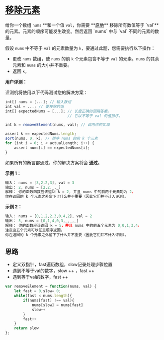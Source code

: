 # [移除元素](https://leetcode.cn/problems/remove-element/description/ "https://leetcode.cn/problems/remove-element/description/")

给你一个数组 `nums` **和一个值 `val`，你需要 **[原地](https://baike.baidu.com/item/%E5%8E%9F%E5%9C%B0%E7%AE%97%E6%B3%95 "https://baike.baidu.com/item/%E5%8E%9F%E5%9C%B0%E7%AE%97%E6%B3%95")** 移除所有数值等于 `val`**的元素。元素的顺序可能发生改变。然后返回 `nums` 中与 `val` 不同的元素的数量。

假设 `nums` 中不等于 `val` 的元素数量为 `k`，要通过此题，您需要执行以下操作：

- 更改 `nums` 数组，使 `nums` 的前 `k` 个元素包含不等于 `val` 的元素。`nums` 的其余元素和 `nums` 的大小并不重要。
- 返回 `k`。

**用户评测：**

评测机将使用以下代码测试您的解决方案：

```js
int[] nums = [...]; // 输入数组
int val = ...; // 要移除的值
int[] expectedNums = [...]; // 长度正确的预期答案。
                            // 它以不等于 val 的值排序。

int k = removeElement(nums, val); // 调用你的实现

assert k == expectedNums.length;
sort(nums, 0, k); // 排序 nums 的前 k 个元素
for (int i = 0; i < actualLength; i++) {
    assert nums[i] == expectedNums[i];
}
```

如果所有的断言都通过，你的解决方案将会 **通过**。

**示例 1：**

```js
输入： nums = [3,2,2,3], val = 3
输出： 2, nums = [2,2,_,_]
解释： 你的函数函数应该返回 k = 2, 并且 nums 中的前两个元素均为 2。
你在返回的 k 个元素之外留下了什么并不重要（因此它们并不计入评测）。
```

**示例 2：**

```js
输入： nums = [0,1,2,2,3,0,4,2], val = 2
输出： 5, nums = [0,1,4,0,3,_,_,_]
解释： 你的函数应该返回 k = 5，并且 nums 中的前五个元素为 0,0,1,3,4。
注意这五个元素可以任意顺序返回。
你在返回的 k 个元素之外留下了什么并不重要（因此它们并不计入评测）。
```

## 思路

- 定义双指针，fast遍历数组，slow记录处理步骤位置
- 遇到不等于val的数字，slow ++ ，fast ++
- 遇到等于val的数字，fast ++

```js
var removeElement = function(nums, val) {
    let fast = 0,slow= 0;
    while(fast < nums.length){
        if(nums[fast] !== val){
            nums[slow] = nums[fast]
            slow++
        }
        fast++
    }
    return slow
};
```
